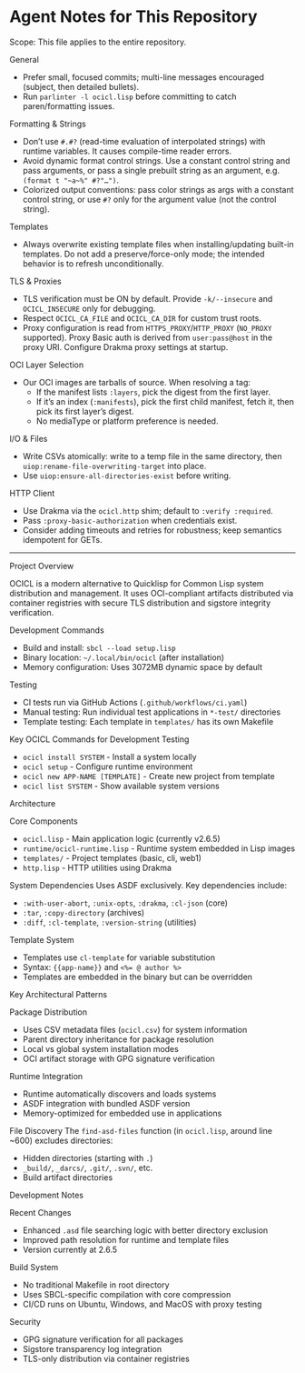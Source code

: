 # Agent Notes for This Repository

Scope: This file applies to the entire repository.

General
- Prefer small, focused commits; multi-line messages encouraged (subject, then detailed bullets).
- Run `parlinter -l ocicl.lisp` before committing to catch paren/formatting issues.

Formatting & Strings
- Don’t use `#.#?` (read-time evaluation of interpolated strings) with runtime variables. It causes compile-time reader errors.
- Avoid dynamic format control strings. Use a constant control string and pass arguments, or pass a single prebuilt string as an argument, e.g. `(format t "~a~%" #?"…")`.
- Colorized output conventions: pass color strings as args with a constant control string, or use `#?` only for the argument value (not the control string).

Templates
- Always overwrite existing template files when installing/updating built-in templates. Do not add a preserve/force-only mode; the intended behavior is to refresh unconditionally.

TLS & Proxies
- TLS verification must be ON by default. Provide `-k/--insecure` and `OCICL_INSECURE` only for debugging.
- Respect `OCICL_CA_FILE` and `OCICL_CA_DIR` for custom trust roots.
- Proxy configuration is read from `HTTPS_PROXY`/`HTTP_PROXY` (`NO_PROXY` supported). Proxy Basic auth is derived from `user:pass@host` in the proxy URI. Configure Drakma proxy settings at startup.

OCI Layer Selection
- Our OCI images are tarballs of source. When resolving a tag:
  - If the manifest lists `:layers`, pick the digest from the first layer.
  - If it’s an index (`:manifests`), pick the first child manifest, fetch it, then pick its first layer’s digest.
  - No mediaType or platform preference is needed.

I/O & Files
- Write CSVs atomically: write to a temp file in the same directory, then `uiop:rename-file-overwriting-target` into place.
- Use `uiop:ensure-all-directories-exist` before writing.

HTTP Client
- Use Drakma via the `ocicl.http` shim; default to `:verify :required`.
- Pass `:proxy-basic-authorization` when credentials exist.
- Consider adding timeouts and retries for robustness; keep semantics idempotent for GETs.

---

Project Overview

OCICL is a modern alternative to Quicklisp for Common Lisp system distribution and management. It uses OCI-compliant artifacts distributed via container registries with secure TLS distribution and sigstore integrity verification.

Development Commands
- Build and install: `sbcl --load setup.lisp`
- Binary location: `~/.local/bin/ocicl` (after installation)
- Memory configuration: Uses 3072MB dynamic space by default

Testing
- CI tests run via GitHub Actions (`.github/workflows/ci.yaml`)
- Manual testing: Run individual test applications in `*-test/` directories
- Template testing: Each template in `templates/` has its own Makefile

Key OCICL Commands for Development Testing
- `ocicl install SYSTEM` - Install a system locally
- `ocicl setup` - Configure runtime environment
- `ocicl new APP-NAME [TEMPLATE]` - Create new project from template
- `ocicl list SYSTEM` - Show available system versions

Architecture

Core Components
- `ocicl.lisp` - Main application logic (currently v2.6.5)
- `runtime/ocicl-runtime.lisp` - Runtime system embedded in Lisp images
- `templates/` - Project templates (basic, cli, web1)
- `http.lisp` - HTTP utilities using Drakma

System Dependencies
Uses ASDF exclusively. Key dependencies include:
- `:with-user-abort`, `:unix-opts`, `:drakma`, `:cl-json` (core)
- `:tar`, `:copy-directory` (archives)
- `:diff`, `:cl-template`, `:version-string` (utilities)

Template System
- Templates use `cl-template` for variable substitution
- Syntax: `{{app-name}}` and `<%= @ author %>`
- Templates are embedded in the binary but can be overridden

Key Architectural Patterns

Package Distribution
- Uses CSV metadata files (`ocicl.csv`) for system information
- Parent directory inheritance for package resolution
- Local vs global system installation modes
- OCI artifact storage with GPG signature verification

Runtime Integration
- Runtime automatically discovers and loads systems
- ASDF integration with bundled ASDF version
- Memory-optimized for embedded use in applications

File Discovery
The `find-asd-files` function (in `ocicl.lisp`, around line ~600) excludes directories:
- Hidden directories (starting with `.`)
- `_build/`, `_darcs/`, `.git/`, `.svn/`, etc.
- Build artifact directories

Development Notes

Recent Changes
- Enhanced `.asd` file searching logic with better directory exclusion
- Improved path resolution for runtime and template files
- Version currently at 2.6.5

Build System
- No traditional Makefile in root directory
- Uses SBCL-specific compilation with core compression
- CI/CD runs on Ubuntu, Windows, and MacOS with proxy testing

Security
- GPG signature verification for all packages
- Sigstore transparency log integration
- TLS-only distribution via container registries
